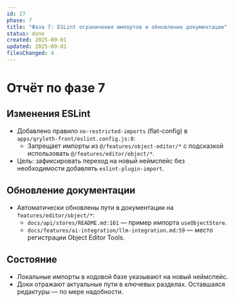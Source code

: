 ```yaml
---
id: 27
phase: 7
title: "Фаза 7: ESLint ограничения импортов и обновление документации"
status: done
created: 2025-09-01
updated: 2025-09-01
filesChanged: 4
---
```


# Отчёт по фазе 7

## Изменения ESLint
- Добавлено правило `no-restricted-imports` (flat-config) в `apps/qryleth-front/eslint.config.js:8`:
  - Запрещает импорты из `@/features/object-editor/*` с подсказкой использовать `@/features/editor/object/*`.
- Цель: зафиксировать переход на новый неймспейс без необходимости добавлять `eslint-plugin-import`.

## Обновление документации
- Автоматически обновлены пути в документации на `features/editor/object/*`:
  - `docs/api/stores/README.md:161` — пример импорта `useObjectStore`.
  - `docs/features/ai-integration/llm-integration.md:59` — место регистрации Object Editor Tools.

## Состояние
- Локальные импорты в кодовой базе указывают на новый неймспейс.
- Доки отражают актуальные пути в ключевых разделах. Оставшаяся редактуры — по мере надобности.

